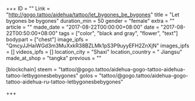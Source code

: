 +++
ID = ""
Link = "http://gogo.tattoo/aidehua/tattoo/let_bygones_be_bygones"
title = "Let bygones be bygones"
duration_min = 50
gender = "female"
extra = ""
article = ""
made_date = "2017-08-22T00:00:00+08:00"
date = "2017-08-22T00:50:00+08:00"
tags = ["color", "black and gray", "flower", "text"]
bodypart = ["chest"]
image_ipfs = "QmcyJJHaiWGd3m3MuXxkR38BZLMk1pS3P9uyyEFH2ZnXjN"
images_ipfs = []
videos_ipfs = []
location_city = "Shaxi"
location_country = " Jiangsu"
made_at_shop = "tangka"
previous = ""

[blockchain]
steem = "tattoo/@gogo.tattoo/aidehua-gogo-tattoo-aidehua-tattoo-letbygonesbebygones"
golos = "tattoo/@gogo.tattoo/aidehua-gogo-tattoo-aidehua-ru-tattoo-letbygonesbebygones"

+++
